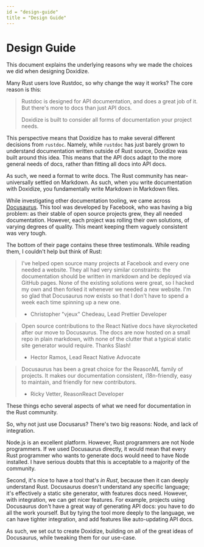 ```yaml
---
id = "design-guide"
title = "Design Guide"
---
```

# Design Guide

This document explains the underlying reasons why we made the choices we did when
designing Doxidize.

Many Rust users love Rustdoc, so why change the way it works? The core reason
is this:

> Rustdoc is designed for API documentation, and does a great job of it. But
> there's more to docs than just API docs.
>
> Doxidize is built to consider all forms of documentation your project needs.

This perspective means that Doxidize has to make several different decisions
from `rustdoc`. Namely, while `rustdoc` has just barely grown to understand
documentation written outside of Rust source, Doxidize was built around this
idea. This means that the API docs adapt to the more general needs of docs,
rather than fitting all docs into API docs.

As such, we need a format to write docs. The Rust community has near-universally
settled on Markdown. As such, when you write documentation with Doxidize,
you fundamentally write Markdown in Markdown files.

While investigating other documentation tooling, we came across [Docusaurus].
This tool was developed by Facebook, who was having a big problem: as their
stable of open source projects grew, they all needed documentation. However,
each project was rolling their own solutions, of varying degrees of quality.
This meant keeping them vaguely consistent was very tough.

[Docusaurus]: https://docusaurus.io/

The bottom of their page contains these three testimonals. While reading them,
I couldn't help but think of Rust:

> I've helped open source many projects at Facebook and every one needed a
> website. They all had very similar constraints: the documentation should be
> written in markdown and be deployed via GitHub pages. None of the existing
> solutions were great, so I hacked my own and then forked it whenever we
> needed a new website. I'm so glad that Docusaurus now exists so that I
> don't have to spend a week each time spinning up a new one.
>
> - Christopher "vjeux" Chedeau, Lead Prettier Developer

> Open source contributions to the React Native docs have skyrocketed after our
> move to Docusaurus. The docs are now hosted on a small repo in plain
> markdown, with none of the clutter that a typical static site generator would
> require. Thanks Slash!
>
> - Hector Ramos, Lead React Native Advocate

> Docusaurus has been a great choice for the ReasonML family of projects. It
> makes our documentation consistent, i18n-friendly, easy to maintain, and
> friendly for new contributors.
>
> - Ricky Vetter, ReasonReact Developer

These things echo several aspects of what we need for documentation in the
Rust community.

So, why not just use Docusarus? There's two big reasons: Node, and lack of
integration.

Node.js is an excellent platform. However, Rust programmers are not Node
programmers. If we used Docusaurus directly, it would mean that every Rust
programmer who wants to generate docs would need to have Node installed.
I have serious doubts that this is acceptable to a majority of the community.

Second, it's nice to have a tool that's *in Rust*, because then it can deeply
understand Rust. Docusaurus doesn't understand any specific language; it's
effectively a static site generator, with features docs need. However, with
integration, we can get nicer features. For example, projects using
Docusaurus don't have a great way of generating API docs: you have to do all
the work yourself. But by tying the tool more deeply to the language, we can
have tighter integration, and add features like auto-updating API docs.

As such, we set out to create Doxidize, building on all of the great ideas
of Docusaurus, while tweaking them for our use-case.
